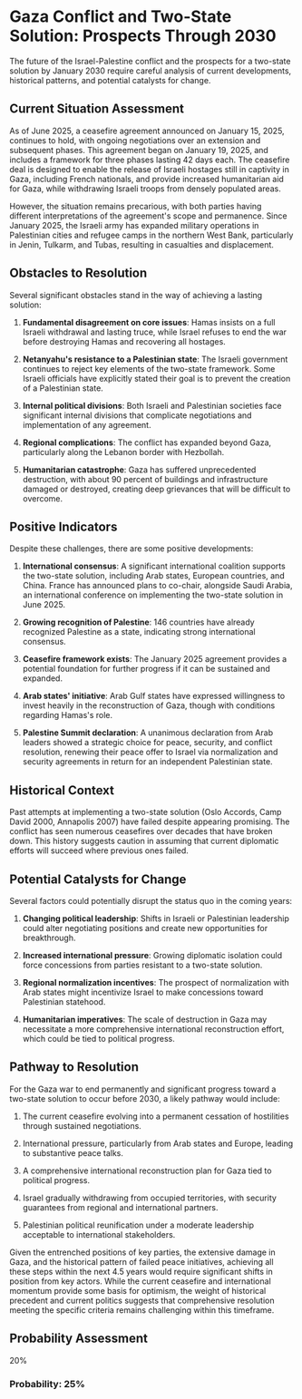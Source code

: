 # Gaza Conflict and Two-State Solution: Prospects Through 2030

The future of the Israel-Palestine conflict and the prospects for a two-state solution by January 2030 require careful analysis of current developments, historical patterns, and potential catalysts for change.

## Current Situation Assessment

As of June 2025, a ceasefire agreement announced on January 15, 2025, continues to hold, with ongoing negotiations over an extension and subsequent phases. This agreement began on January 19, 2025, and includes a framework for three phases lasting 42 days each. The ceasefire deal is designed to enable the release of Israeli hostages still in captivity in Gaza, including French nationals, and provide increased humanitarian aid for Gaza, while withdrawing Israeli troops from densely populated areas.

However, the situation remains precarious, with both parties having different interpretations of the agreement's scope and permanence. Since January 2025, the Israeli army has expanded military operations in Palestinian cities and refugee camps in the northern West Bank, particularly in Jenin, Tulkarm, and Tubas, resulting in casualties and displacement.

## Obstacles to Resolution

Several significant obstacles stand in the way of achieving a lasting solution:

1. **Fundamental disagreement on core issues**: Hamas insists on a full Israeli withdrawal and lasting truce, while Israel refuses to end the war before destroying Hamas and recovering all hostages.

2. **Netanyahu's resistance to a Palestinian state**: The Israeli government continues to reject key elements of the two-state framework. Some Israeli officials have explicitly stated their goal is to prevent the creation of a Palestinian state.

3. **Internal political divisions**: Both Israeli and Palestinian societies face significant internal divisions that complicate negotiations and implementation of any agreement.

4. **Regional complications**: The conflict has expanded beyond Gaza, particularly along the Lebanon border with Hezbollah.

5. **Humanitarian catastrophe**: Gaza has suffered unprecedented destruction, with about 90 percent of buildings and infrastructure damaged or destroyed, creating deep grievances that will be difficult to overcome.

## Positive Indicators

Despite these challenges, there are some positive developments:

1. **International consensus**: A significant international coalition supports the two-state solution, including Arab states, European countries, and China. France has announced plans to co-chair, alongside Saudi Arabia, an international conference on implementing the two-state solution in June 2025.

2. **Growing recognition of Palestine**: 146 countries have already recognized Palestine as a state, indicating strong international consensus.

3. **Ceasefire framework exists**: The January 2025 agreement provides a potential foundation for further progress if it can be sustained and expanded.

4. **Arab states' initiative**: Arab Gulf states have expressed willingness to invest heavily in the reconstruction of Gaza, though with conditions regarding Hamas's role.

5. **Palestine Summit declaration**: A unanimous declaration from Arab leaders showed a strategic choice for peace, security, and conflict resolution, renewing their peace offer to Israel via normalization and security agreements in return for an independent Palestinian state.

## Historical Context

Past attempts at implementing a two-state solution (Oslo Accords, Camp David 2000, Annapolis 2007) have failed despite appearing promising. The conflict has seen numerous ceasefires over decades that have broken down. This history suggests caution in assuming that current diplomatic efforts will succeed where previous ones failed.

## Potential Catalysts for Change

Several factors could potentially disrupt the status quo in the coming years:

1. **Changing political leadership**: Shifts in Israeli or Palestinian leadership could alter negotiating positions and create new opportunities for breakthrough.

2. **Increased international pressure**: Growing diplomatic isolation could force concessions from parties resistant to a two-state solution.

3. **Regional normalization incentives**: The prospect of normalization with Arab states might incentivize Israel to make concessions toward Palestinian statehood.

4. **Humanitarian imperatives**: The scale of destruction in Gaza may necessitate a more comprehensive international reconstruction effort, which could be tied to political progress.

## Pathway to Resolution

For the Gaza war to end permanently and significant progress toward a two-state solution to occur before 2030, a likely pathway would include:

1. The current ceasefire evolving into a permanent cessation of hostilities through sustained negotiations.

2. International pressure, particularly from Arab states and Europe, leading to substantive peace talks.

3. A comprehensive international reconstruction plan for Gaza tied to political progress.

4. Israel gradually withdrawing from occupied territories, with security guarantees from regional and international partners.

5. Palestinian political reunification under a moderate leadership acceptable to international stakeholders.

Given the entrenched positions of key parties, the extensive damage in Gaza, and the historical pattern of failed peace initiatives, achieving all these steps within the next 4.5 years would require significant shifts in position from key actors. While the current ceasefire and international momentum provide some basis for optimism, the weight of historical precedent and current politics suggests that comprehensive resolution meeting the specific criteria remains challenging within this timeframe.

## Probability Assessment

20%

### Probability: 25%
